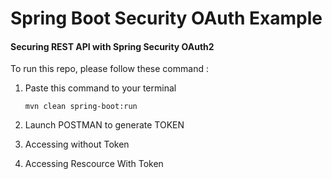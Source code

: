 # Spring Boot Security OAuth Example

#### Securing REST API with Spring Security OAuth2

To run this repo, please follow these command :

1. Paste this command to your terminal

    `mvn clean spring-boot:run`

2. Launch POSTMAN to generate TOKEN

3. Accessing without Token

4. Accessing Rescource With Token

